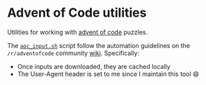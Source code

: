 Advent of Code utilities
========================

Utilities for working with [advent of code](https://adventofcode.com/2023) puzzles.

The [`aoc_input.sh`](./aoc_input.sh) script follow the automation
guidelines on the `/r/adventofcode` community
[wiki](https://www.reddit.com/r/adventofcode/wiki/faqs/automation). Specifically:

  * Once inputs are downloaded, they are cached locally
  * The User-Agent header is set to me since I maintain this tool :smile:
